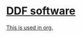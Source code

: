 <html>
  <head>
  </head>
  <body>
    <h1> <a href="https://ddf5.wordpress.com/software">DDF software</h1>
    <p>This is used in org.</p>
    </body>
    </html>

